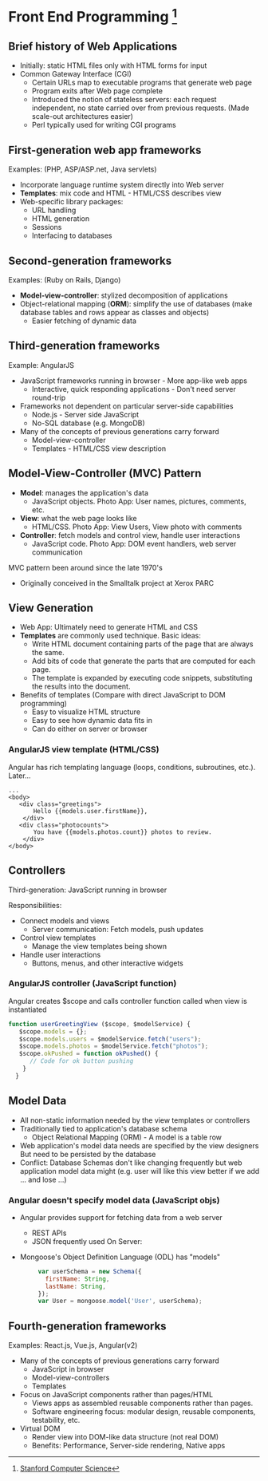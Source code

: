 # Front End Programming [^1]

## Brief history of Web Applications

- Initially: static HTML files only with HTML forms for input
- Common Gateway Interface (CGI)
  - Certain URLs map to executable programs that generate web page
  - Program exits after Web page complete
  - Introduced the notion of stateless servers: each request independent, no state carried over from previous requests. (Made scale-out architectures easier)
  - Perl typically used for writing CGI programs

## First-generation web app frameworks

Examples: (PHP, ASP/ASP.net, Java servlets)

- Incorporate language runtime system directly into Web server
- **Templates**: mix code and HTML - HTML/CSS describes view
- Web-specific library packages:
  - URL handling
  - HTML generation
  - Sessions
  - Interfacing to databases

## Second-generation frameworks

Examples: (Ruby on Rails, Django)

- **Model-view-controller**: stylized decomposition of applications
- Object-relational mapping (**ORM**): simplify the use of databases (make database tables and rows appear as classes and objects)
  - Easier fetching of dynamic data

## Third-generation frameworks

Example: AngularJS

- JavaScript frameworks running in browser - More app-like web apps 
  - Interactive, quick responding applications - Don't need server round-trip
- Frameworks not dependent on particular server-side capabilities
  - Node.js - Server side JavaScript
  - No-SQL database (e.g. MongoDB)
- Many of the concepts of previous generations carry forward
  - Model-view-controller
  - Templates - HTML/CSS view description
  
## Model-View-Controller (MVC) Pattern

- **Model**: manages the application's data
  - JavaScript objects. Photo App: User names, pictures, comments, etc.
- **View**: what the web page looks like
  - HTML/CSS. Photo App: View Users, View photo with comments
- **Controller**: fetch models and control view, handle user interactions 
  - JavaScript code. Photo App: DOM event handlers, web server communication

MVC pattern been around since the late 1970's
  - Originally conceived in the Smalltalk project at Xerox PARC

## View Generation

- Web App: Ultimately need to generate HTML and CSS
- **Templates** are commonly used technique. Basic ideas:
  - Write HTML document containing parts of the page that are always the same.
  - Add bits of code that generate the parts that are computed for each page.
  - The template is expanded by executing code snippets, substituting the results into the document.
- Benefits of templates (Compare with direct JavaScript to DOM programming)
  - Easy to visualize HTML structure
  - Easy to see how dynamic data fits in
  - Can do either on server or browser

### AngularJS view template (HTML/CSS)

Angular has rich templating language (loops, conditions, subroutines, etc.). Later...

  ```xhtml
  ... 
  <body>
     <div class="greetings">
         Hello {{models.user.firstName}},
      </div>
     <div class="photocounts">
         You have {{models.photos.count}} photos to review.
      </div>
  </body>
  ```


## Controllers

Third-generation: JavaScript running in browser

Responsibilities:

- Connect models and views
  - Server communication: Fetch models, push updates
- Control view templates
  - Manage the view templates being shown
- Handle user interactions
  - Buttons, menus, and other interactive widgets

### AngularJS controller (JavaScript function)

Angular creates $scope and calls controller function called when view is instantiated

```javascript
function userGreetingView ($scope, $modelService) {
   $scope.models = {};
   $scope.models.users = $modelService.fetch("users");
   $scope.models.photos = $modelService.fetch("photos");
   $scope.okPushed = function okPushed() {
      // Code for ok button pushing
    } 
  }
```

## Model Data

- All non-static information needed by the view templates or controllers
- Traditionally tied to application's database schema
  - Object Relational Mapping (ORM) - A model is a table row
- Web application's model data needs are specified by the view designers But need to be persisted by the database
- Conflict: Database Schemas don't like changing frequently but web application model data might (e.g. user will like this view better if we add ... and lose ...)

### Angular doesn't specify model data (JavaScript objs)

- Angular provides support for fetching data from a web server
  - REST APIs
  - JSON frequently used On Server:
- Mongoose's Object Definition Language (ODL) has "models"

  ```javascript
       var userSchema = new Schema({
         firstName: String,
         lastName: String,
       });
       var User = mongoose.model('User', userSchema);
  ```

## Fourth-generation frameworks

Examples: React.js, Vue.js, Angular(v2)

- Many of the concepts of previous generations carry forward
  - JavaScript in browser
  - Model-view-controllers
  - Templates
- Focus on JavaScript components rather than pages/HTML
  - Views apps as assembled reusable components rather than pages.
  - Software engineering focus: modular design, reusable components, testability, etc.
- Virtual DOM
  - Render view into DOM-like data structure (not real DOM)
  - Benefits: Performance, Server-side rendering, Native apps

[^1]: [Stanford Computer Science](https://cs.stanford.edu)
